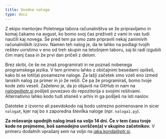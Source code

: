 ```yaml
---
title: Uvodne naloge
type: docs
---
```


Z ekipo mentorjev Poletnega tabora računalništva se že pripravljamo in komaj čakamo na avgust, ko bomo svoj čas preživeli z vami in vas tudi naučili kaj novega. Še pred tem pa smo zate pripravili nekaj zanimivih računalniških izzivov. Namen teh nalog je, da te lahko na podlagi tvojih rešitev uvrstimo v eno od treh skupin na letošnjem taboru, saj bi radi izgubili čim manj časa in že prvi dan pričeli z delom.

Brez skrbi, če še ne znaš programirati in ne poznaš nobenega programskega jezika. V tem primeru lahko z običajnimi besedami opišeš, kako bi se lotil(a) posamezne naloge. Za lažji začetek smo vzeli eno izmed lanskih nalog za primer in jo že rešili. Če pa že programiraš, bomo tvoje kode zelo veseli. Zaželeno je, da jo objaviš na GitHub in nam na naloge@ptr.si pošlješ povezavo do repozitorija s svojimi rešitvami. Alternativno lahko kodo tudi stisneš v arhiv in ga pošlješ na isti naslov.

Datoteke z izvorno ali psevdokodo naj bodo ustrezno poimenovane in sicer `nalogaX`, kjer naj bo `X` zaporedna številka naloge (npr. `naloga1.py`).

**Za reševanje spodnjih nalog imaš na voljo 14 dni. Če v tem času tvoje kode ne prejmemo, boš samodejno uvrščen(a) v skupino začetnikov.** V primeru dodatnih vprašanj sem na voljo na jaka.konda@ptr.si.

